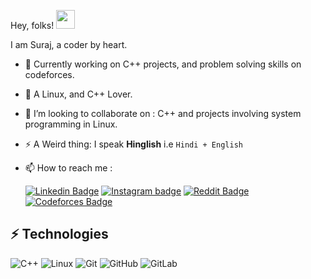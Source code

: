 Hey, folks!  <img src="https://raw.githubusercontent.com/MartinHeinz/MartinHeinz/master/wave.gif" width="30px">

I am Suraj, a coder by heart.

- 🌱 Currently working on C++ projects, and problem solving skills on codeforces.
- 👀 A Linux, and C++ Lover.
- 💞️ I’m looking to collaborate on : C++ and projects involving system programming in Linux.
- ⚡ A Weird thing: I speak **Hinglish** i.e ```Hindi + English```
- 📫 How to reach me : 
    
  [![Linkedin Badge](https://img.shields.io/badge/-Suraj-cacbf6?style=flat&labelColor=2867b2&logo=linkedin&logoColor=white)](https://www.linkedin.com/in/suraj-barnwal-48a306203/) [![Instagram badge](https://img.shields.io/badge/-Suraj-cacbf6?style=flat&labelColor=fccc63&logo=instagram&logoColor=white)](https://www.instagram.com/redocmi/) [![Reddit Badge](https://img.shields.io/badge/-Suraj-cacbf6?style=flat&labelColor=red&logo=reddit&logoColor=white)](https://www.reddit.com/user/Redocmi) [![Codeforces Badge](https://img.shields.io/badge/-Suraj-cacbf6?style=flat&labelColor=purple&logo=codeforces&logoColor=white)](https://codeforces.com/profile/surajbarnwal24)

## ⚡ Technologies

![C++](https://img.shields.io/badge/-C++-00599C?style=flat-square&logo=c)
![Linux](https://img.shields.io/badge/-Linux-02309C?style=flat-square&logo=linux)
![Git](https://img.shields.io/badge/-Git-black?style=flat-square&logo=git)
![GitHub](https://img.shields.io/badge/-GitHub-181717?style=flat-square&logo=github)
![GitLab](https://img.shields.io/badge/-GitLab-FCA121?style=flat-square&logo=gitlab)
